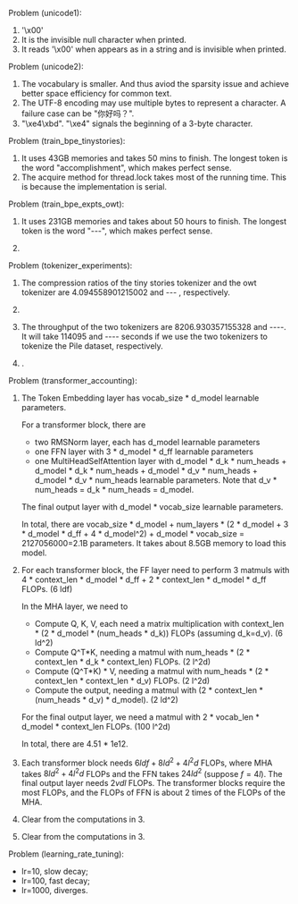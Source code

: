 Problem (unicode1):

1. '\x00'
2. It is the invisible null character when printed.
3. It reads '\x00' when appears as in a string and is invisible when printed.

Problem (unicode2):

1. The vocabulary is smaller. And thus aviod the sparsity issue and achieve better space efficiency for common text.
2. The UTF-8 encoding may use multiple bytes to represent a character. A failure case can be "你好吗？".
3. "\xe4\xbd". "\xe4" signals the beginning of a 3-byte character.

Problem (train_bpe_tinystories):

1. It uses 43GB memories and takes 50 mins to finish. The longest token is the word "accomplishment", which makes perfect sense.
2. The acquire method for thread.lock takes most of the running time. This is because the implementation is serial.

Problem (train_bpe_expts_owt):

1. It uses 231GB memories and takes about 50 hours to finish. The longest token is the word "---", which makes perfect sense.

2.

Problem (tokenizer_experiments):

1. The compression ratios of the tiny stories tokenizer and the owt tokenizer are 4.094558901215002 and --- , respectively.

2. 

3. The throughput of the two tokenizers are 8206.930357155328 and ----. It will take 114095 and ---- seconds if we use the two tokenizers to tokenize the Pile dataset, respectively.

4. .

Problem (transformer_accounting): 

1. The Token Embedding layer has vocab_size * d_model learnable parameters.

    For a transformer block, there are 

    - two RMSNorm layer, each has d_model learnable parameters
    - one FFN layer with 3 * d_model * d_ff learnable parameters
    - one MultiHeadSelfAttention layer with d_model * d_k * num_heads + d_model * d_k * num_heads + d_model * d_v * num_heads + d_model * d_v * num_heads learnable parameters. Note that d_v * num_heads = d_k * num_heads = d_model.
    
    The final output layer with d_model * vocab_size learnable parameters.

    In total, there are vocab_size * d_model + num_layers * (2 * d_model + 3 * d_model * d_ff + 4 * d_model^2) + d_model * vocab_size = 2127056000=2.1B parameters.
    It takes about 8.5GB memory to load this model.

2. For each transformer block, the FF layer need to perform 3 matmuls with 4 * context_len  * d_model * d_ff + 2 * context_len * d_model * d_ff FLOPs. (6 ldf)

    In the MHA layer, we need to 

    - Compute Q, K, V, each need a matrix multiplication with context_len * (2 * d_model * (num_heads * d_k)) FLOPs (assuming d_k=d_v). (6 ld^2)
    - Compute Q^T*K, needing a matmul with num_heads * (2 * context_len * d_k * context_len) FLOPs. (2 l^2d)
    - Compute (Q^T*K) * V, needing a matmul with num_heads * (2 * context_len * context_len * d_v) FLOPs. (2 l^2d)
    - Compute the output, needing a matmul with  (2 * context_len * (num_heads * d_v) * d_model). (2 ld^2)

    For the final output layer, we need a matmul with 2 * vocab_len * d_model * context_len FLOPs. (100 l^2d)

    In total, there are 4.51 * 1e12.

3. Each transformer block needs $6 ldf+8ld^2+4l^2d$ FLOPs, where MHA takes $8ld^2+4l^2d$ FLOPs and the FFN takes $24ld^2$ (suppose $f = 4l$). The final output layer needs $2 vdl$ FLOPs.
The transformer blocks require the most FLOPs, and the FLOPs of FFN is about 2 times of the FLOPs of the MHA.

4. Clear from the computations in 3.

5. Clear from the computations in 3.

Problem (learning_rate_tuning):

* lr=10, slow decay;
* lr=100, fast decay;
* lr=1000, diverges.



